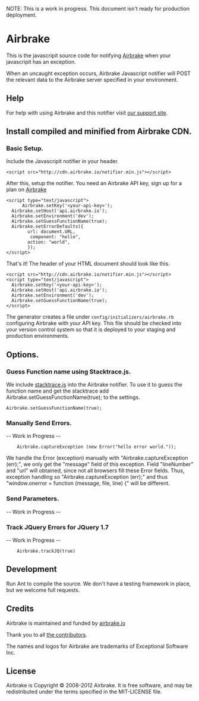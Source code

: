 NOTE: This is a work in progress. This document isn't ready for production deployment. 

Airbrake
========

This is the javascripit source code for notifying [Airbrake](http://airbrake.io) when your javascripit has an exception. 

When an uncaught exception occurs, Airbrake Javascript notifier will POST the relevant data
to the Airbrake server specified in your environment.

Help
----

For help with using Airbrake and this notifier visit [our support site](http://help.airbrake.io).


Install compiled and minified from Airbrake CDN. 
------------------------------------------------

### Basic Setup. 

Include the Javascripit notifier in your header. 

    <script src="http://cdn.airbrake.io/notifier.min.js"></script>

After this, setup the notifier. You need an Airbrake API key, sign up for a plan on [Airbrake](http://help.airbrake.io) 

    <script type="text/javascript">
          Airbrake.setKey('<your-api-key>');
	  Airbrake.setHost('api.airbrake.io');
	  Airbrake.setEnvironment('dev');
	  Airbrake.setGuessFunctionName(true);
	  Airbrake.setErrorDefaults({
     	 	url: document.URL,
     		 component: "hello",
    	  	action: "world",
      		});
	</script>

That's it! The header of your HTML document should look like this. 

    <script src="http://cdn.airbrake.io/notifier.min.js"></script>
	<script type="text/javascript">
	  Airbrake.setKey('<your-api-key>');
	  Airbrake.setHost('api.airbrake.io');
	  Airbrake.setEnvironment('dev');
	  Airbrake.setGuessFunctionName(true);
	</script>

The generator creates a file under `config/initializers/airbrake.rb` configuring Airbrake with your API key. This file should be checked into your version control system so that it is deployed to your staging and production environments.

Options. 
------------------------------------------------

### Guess Function name using Stacktrace.js.

We include [stacktrace.js](https://github.com/eriwen/javascript-stacktrace) into the Airbrake notifier. To use it to guess the function name and get the stacktrace add Airbrake.setGuessFunctionName(true); to the settings.  

	Airbrake.setGuessFunctionName(true);

### Manually Send Errors. 

-- Work in Progress --  

		Airbrake.captureException (new Error("hello error world."));
		
We handle the Error (exception) manually with "Airbrake.captureException (err);", we  only get the "message" field of this exception. Field "lineNumber" and "url" will obtained, since not all browsers fill these Error fields. Thus, exception handling so "Airbrake.captureException (err);" and thus "window.onerror = function (message, file, line) {" will be different.

###  Send Parameters. 

-- Work in Progress --  

		
### Track JQuery Errors for JQuery 1.7

-- Work in Progress --  

		Airbrake.trackJQ(true)

Development
-----------

Run Ant to compile the source. We don't have a testing framework in place, but we welcome full requests. 

Credits
-------

Airbrake is maintained and funded by [airbrake.io](http://airbrake.io)

Thank you to all [the contributors](https://github.com/airbrake/airbrake-js/contributors).

The names and logos for Airbrake are trademarks of Exceptional Software Inc. 

License
-------
Airbrake is Copyright © 2008-2012 Airbrake. It is free software, and may be redistributed under the terms specified in the MIT-LICENSE file.